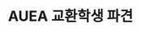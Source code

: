 ---
title: "AUEA 교환학생 파견"
description: "23-1학기 말레이시아 파견, (at)Universiti Malaya에서 수학"
image: "/malaysia.jpg"
tags: ["Global"]
---